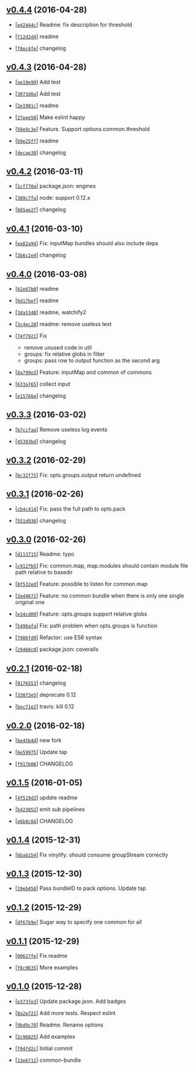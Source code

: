 <!-- 7d003d8 1461834622000 -->

## [v0.4.4](https://github.com/reducejs/common-bundle/commit/7d003d8) (2016-04-28)

* [[`ed2444c`](https://github.com/reducejs/common-bundle/commit/ed2444c)] Readme: fix description for threshold

* [[`f12d2d4`](https://github.com/reducejs/common-bundle/commit/f12d2d4)] readme

* [[`f8ec4fe`](https://github.com/reducejs/common-bundle/commit/f8ec4fe)] changelog

## [v0.4.3](https://github.com/reducejs/common-bundle/commit/36d912b) (2016-04-28)

* [[`ee19e99`](https://github.com/reducejs/common-bundle/commit/ee19e99)] Add test

* [[`3073d8a`](https://github.com/reducejs/common-bundle/commit/3073d8a)] Add test

* [[`2e1901c`](https://github.com/reducejs/common-bundle/commit/2e1901c)] readme

* [[`27eee58`](https://github.com/reducejs/common-bundle/commit/27eee58)] Make eslint happy

* [[`58e9c3e`](https://github.com/reducejs/common-bundle/commit/58e9c3e)] Feature. Support options.common.threshold

* [[`b9e25ff`](https://github.com/reducejs/common-bundle/commit/b9e25ff)] readme

* [[`decae38`](https://github.com/reducejs/common-bundle/commit/decae38)] changelog

## [v0.4.2](https://github.com/reducejs/common-bundle/commit/29f79ca) (2016-03-11)

* [[`1cf770a`](https://github.com/reducejs/common-bundle/commit/1cf770a)] package.json: engines

* [[`309c7fa`](https://github.com/reducejs/common-bundle/commit/309c7fa)] node: support 0.12.x

* [[`665ae2f`](https://github.com/reducejs/common-bundle/commit/665ae2f)] changelog

## [v0.4.1](https://github.com/reducejs/common-bundle/commit/a8b9c9a) (2016-03-10)

* [[`ea82a94`](https://github.com/reducejs/common-bundle/commit/ea82a94)] Fix: inputMap bundles should also include deps

* [[`3b6c1e4`](https://github.com/reducejs/common-bundle/commit/3b6c1e4)] changelog

## [v0.4.0](https://github.com/reducejs/common-bundle/commit/7be0f64) (2016-03-08)

* [[`62e67b0`](https://github.com/reducejs/common-bundle/commit/62e67b0)] readme

* [[`6d17bef`](https://github.com/reducejs/common-bundle/commit/6d17bef)] readme

* [[`3da5348`](https://github.com/reducejs/common-bundle/commit/3da5348)] readme, watchify2

* [[`3c4ec28`](https://github.com/reducejs/common-bundle/commit/3c4ec28)] readme: remove useless text

* [[`74f7921`](https://github.com/reducejs/common-bundle/commit/74f7921)] Fix

    
    * remove unused code in util
    * groups: fix relative globs in filter
    * groups: pass row to output function as the second arg

* [[`8a799e3`](https://github.com/reducejs/common-bundle/commit/8a799e3)] Feature: inputMap and common of commons

* [[`633a765`](https://github.com/reducejs/common-bundle/commit/633a765)] collect input

* [[`e15766e`](https://github.com/reducejs/common-bundle/commit/e15766e)] changelog

## [v0.3.3](https://github.com/reducejs/common-bundle/commit/44a15a1) (2016-03-02)

* [[`67ccfaa`](https://github.com/reducejs/common-bundle/commit/67ccfaa)] Remove useless log events

* [[`45303bd`](https://github.com/reducejs/common-bundle/commit/45303bd)] changelog

## [v0.3.2](https://github.com/reducejs/common-bundle/commit/eb76449) (2016-02-29)

* [[`6c32f75`](https://github.com/reducejs/common-bundle/commit/6c32f75)] Fix: opts.groups.output return undefined

## [v0.3.1](https://github.com/reducejs/common-bundle/commit/c30dd73) (2016-02-26)

* [[`cb4c414`](https://github.com/reducejs/common-bundle/commit/cb4c414)] Fix: pass the full path to opts.pack

* [[`551d936`](https://github.com/reducejs/common-bundle/commit/551d936)] changelog

## [v0.3.0](https://github.com/reducejs/common-bundle/commit/6078001) (2016-02-26)

* [[`d113715`](https://github.com/reducejs/common-bundle/commit/d113715)] Readme: typo

* [[`c912fb5`](https://github.com/reducejs/common-bundle/commit/c912fb5)] Fix: common.map, map.modules should contain module file path relative to basedir

* [[`8f532ed`](https://github.com/reducejs/common-bundle/commit/8f532ed)] Feature: possible to listen for common.map

* [[`2ed4671`](https://github.com/reducejs/common-bundle/commit/2ed4671)] Feature: no common bundle when there is only one single original one

* [[`e34cd09`](https://github.com/reducejs/common-bundle/commit/e34cd09)] Feature: opts.groups support relative globs

* [[`5496afa`](https://github.com/reducejs/common-bundle/commit/5496afa)] Fix: path problem when opts.groups is function

* [[`7986fd9`](https://github.com/reducejs/common-bundle/commit/7986fd9)] Refactor: use ES6 syntax

* [[`29468c0`](https://github.com/reducejs/common-bundle/commit/29468c0)] package.json: coveralls

## [v0.2.1](https://github.com/reducejs/common-bundle/commit/54e55c8) (2016-02-18)

* [[`9176553`](https://github.com/reducejs/common-bundle/commit/9176553)] changelog

* [[`33073e5`](https://github.com/reducejs/common-bundle/commit/33073e5)] deprecate 0.12

* [[`bec71e2`](https://github.com/reducejs/common-bundle/commit/bec71e2)] travis: kill 0.12

## [v0.2.0](https://github.com/reducejs/common-bundle/commit/c5704b6) (2016-02-18)

* [[`6e45b4d`](https://github.com/reducejs/common-bundle/commit/6e45b4d)] new fork

* [[`6e59975`](https://github.com/reducejs/common-bundle/commit/6e59975)] Update tap

* [[`f917b06`](https://github.com/reducejs/common-bundle/commit/f917b06)] CHANGELOG

## [v0.1.5](https://github.com/reducejs/common-bundle/commit/b70575a) (2016-01-05)

* [[`4f519d3`](https://github.com/reducejs/common-bundle/commit/4f519d3)] update readme

* [[`b423852`](https://github.com/reducejs/common-bundle/commit/b423852)] emit sub pipelines

* [[`e6b8c84`](https://github.com/reducejs/common-bundle/commit/e6b8c84)] CHANGELOG

## [v0.1.4](https://github.com/reducejs/common-bundle/commit/80a377b) (2015-12-31)

* [[`6bab154`](https://github.com/reducejs/common-bundle/commit/6bab154)] Fix vinylify: should consume groupStream correctly

## [v0.1.3](https://github.com/reducejs/common-bundle/commit/2b0956b) (2015-12-30)

* [[`19eb458`](https://github.com/reducejs/common-bundle/commit/19eb458)] Pass bundleID to pack options. Update tap

## [v0.1.2](https://github.com/reducejs/common-bundle/commit/c28f20b) (2015-12-29)

* [[`df67b9e`](https://github.com/reducejs/common-bundle/commit/df67b9e)] Sugar way to specify one common for all

## [v0.1.1](https://github.com/reducejs/common-bundle/commit/fedc6e5) (2015-12-29)

* [[`00627fe`](https://github.com/reducejs/common-bundle/commit/00627fe)] Fix readme

* [[`f8c9635`](https://github.com/reducejs/common-bundle/commit/f8c9635)] More examples

## [v0.1.0](https://github.com/reducejs/common-bundle/commit/a11ca01) (2015-12-28)

* [[`e373fe3`](https://github.com/reducejs/common-bundle/commit/e373fe3)] Update package.json. Add badges

* [[`8a2e721`](https://github.com/reducejs/common-bundle/commit/8a2e721)] Add more tests. Respect eslint

* [[`9bd9c78`](https://github.com/reducejs/common-bundle/commit/9bd9c78)] Readme. Rename options

* [[`2c96825`](https://github.com/reducejs/common-bundle/commit/2c96825)] Add examples

* [[`f94fd2c`](https://github.com/reducejs/common-bundle/commit/f94fd2c)] Initial commit

* [[`13e6711`](https://github.com/reducejs/common-bundle/commit/13e6711)] common-bundle

